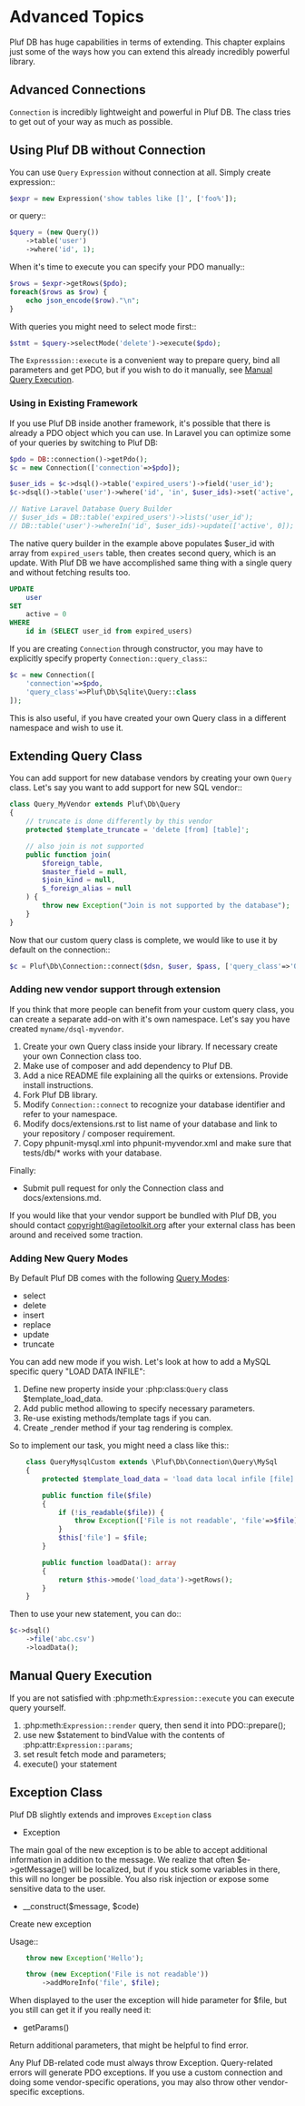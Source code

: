 # Advanced Topics

Pluf DB has huge capabilities in terms of extending. This chapter explains just
some of the ways how you can extend this already incredibly powerful library.

## Advanced Connections

`Connection` is incredibly lightweight and powerful in Pluf DB.
The class tries to get out of your way as much as possible.

## Using Pluf DB without Connection

You can use `Query` `Expression` without connection
at all. Simply create expression::

```php
$expr = new Expression('show tables like []', ['foo%']);
```

or query::

```php
$query = (new Query())
	->table('user')
	->where('id', 1);
```

When it's time to execute you can specify your PDO manually::

```php
$rows = $expr->getRows($pdo);
foreach($rows as $row) {
    echo json_encode($row)."\n";
}
```

With queries you might need to select mode first::

```php
$stmt = $query->selectMode('delete')->execute($pdo);
```

The `Expresssion::execute` is a convenient way to prepare query,
bind all parameters and get PDO, but if you wish to do it manually,
see [Manual Query Execution]().


### Using in Existing Framework

If you use Pluf DB inside another framework, it's possible that there is already
a PDO object which you can use. In Laravel you can optimize some of your queries
by switching to Pluf DB:

```php
$pdo = DB::connection()->getPdo();
$c = new Connection(['connection'=>$pdo]);

$user_ids = $c->dsql()->table('expired_users')->field('user_id');
$c->dsql()->table('user')->where('id', 'in', $user_ids)->set('active', 0)->update();

// Native Laravel Database Query Builder
// $user_ids = DB::table('expired_users')->lists('user_id');
// DB::table('user')->whereIn('id', $user_ids)->update(['active', 0]);
```

The native query builder in the example above populates $user_id with array from
`expired_users` table, then creates second query, which is an update. With
Pluf DB we have accomplished same thing with a single query and without fetching
results too.

```sql
UPDATE
    user
SET
    active = 0
WHERE
    id in (SELECT user_id from expired_users)
```

If you are creating `Connection` through constructor, you may have
to explicitly specify property `Connection::query_class`::

```php
$c = new Connection([
	'connection'=>$pdo, 
	'query_class'=>Pluf\Db\Sqlite\Query::class
]);
```

This is also useful, if you have created your own Query class in a different
namespace and wish to use it.

## Extending Query Class

You can add support for new database vendors by creating your own `Query` class.
Let's say you want to add support for new SQL vendor::

```php
class Query_MyVendor extends Pluf\Db\Query
{
    // truncate is done differently by this vendor
    protected $template_truncate = 'delete [from] [table]';

    // also join is not supported
    public function join(
        $foreign_table,
        $master_field = null,
        $join_kind = null,
        $_foreign_alias = null
    ) {
        throw new Exception("Join is not supported by the database");
    }
}
```

Now that our custom query class is complete, we would like to use it by default
on the connection::

```php
$c = Pluf\Db\Connection::connect($dsn, $user, $pass, ['query_class'=>'Query_MyVendor']);
```

### Adding new vendor support through extension

If you think that more people can benefit from your custom query class, you can
create a separate add-on with it's own namespace. Let's say you have created
`myname/dsql-myvendor`.

1. Create your own Query class inside your library. If necessary create your own Connection class too.
2. Make use of composer and add dependency to Pluf DB.
3. Add a nice README file explaining all the quirks or extensions. Provide install instructions.
4. Fork Pluf DB library.
5. Modify `Connection::connect` to recognize your database identifier and refer to your namespace.
6. Modify docs/extensions.rst to list name of your database and link to your repository / composer requirement.
7. Copy phpunit-mysql.xml into phpunit-myvendor.xml and make sure that tests/db/* works with your database.

Finally:
 - Submit pull request for only the Connection class and docs/extensions.md.


If you would like that your vendor support be bundled with Pluf DB, you should
contact copyright@agiletoolkit.org after your external class has been around
and received some traction.

### Adding New Query Modes

By Default Pluf DB comes with the following [Query Modes](query-modes):

 - select
 - delete
 - insert
 - replace
 - update
 - truncate

You can add new mode if you wish. Let's look at how to add a MySQL specific
query "LOAD DATA INFILE":

1. Define new property inside your :php:class:`Query` class $template_load_data.
2. Add public method allowing to specify necessary parameters.
3. Re-use existing methods/template tags if you can.
4. Create _render method if your tag rendering is complex.

So to implement our task, you might need a class like this::

```php
    class QueryMysqlCustom extends \Pluf\Db\Connection\Query\MySql
    {
        protected $template_load_data = 'load data local infile [file] into table [table]';

        public function file($file)
        {
            if (!is_readable($file)) {
                throw Exception(['File is not readable', 'file'=>$file]);
            }
            $this['file'] = $file;
        }

        public function loadData(): array
        {
            return $this->mode('load_data')->getRows();
        }
    }
```

Then to use your new statement, you can do::

```php
$c->dsql()
	->file('abc.csv')
	->loadData();
```

## Manual Query Execution

If you are not satisfied with :php:meth:`Expression::execute` you can execute
query yourself.

1. :php:meth:`Expression::render` query, then send it into PDO::prepare();
2. use new $statement to bindValue with the contents of :php:attr:`Expression::params`;
3. set result fetch mode and parameters;
4. execute() your statement

## Exception Class

Pluf DB slightly extends and improves `Exception` class

- Exception

The main goal of the new exception is to be able to accept additional
information in addition to the message. We realize that often $e->getMessage()
will be localized, but if you stick some variables in there, this will no longer
be possible. You also risk injection or expose some sensitive data to the user.

-  __construct($message, $code)

Create new exception

Usage::

```php
    throw new Exception('Hello');

    throw (new Exception('File is not readable'))
        ->addMoreInfo('file', $file);
```

When displayed to the user the exception will hide parameter for $file, but you
still can get it if you really need it:

- getParams()

Return additional parameters, that might be helpful to find error.

Any Pluf DB-related code must always throw Exception. Query-related
errors will generate PDO exceptions. If you use a custom connection and doing
some vendor-specific operations, you may also throw other vendor-specific
exceptions.
